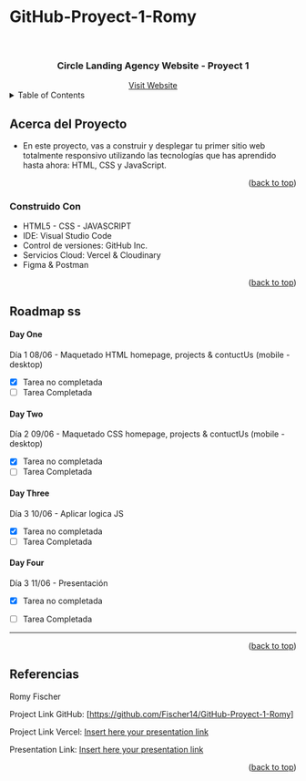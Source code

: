 # GitHub-Proyect-1-Romy

<a name="readme-top"></a>

<!-- PROJECT LOGO -->
<br />
<div align="center">
  <h3 align="center">Circle Landing Agency Website - Proyect 1</h3>
  <a href="#">Visit Website</a>
</div>
<!-- TABLE OF CONTENTS -->
<details>
  <summary>Table of Contents</summary>
  <ol>
    <li>
      <a href="#acerca-del-proyecto">Acerca del Proyecto</a>
      <ul>
        <li><a href="#construido-con">Construido Con</a></li>
      </ul>
    </li>
    <li>
    <a href="#roadmap">Roadmap</a>
     <ul>
        <li><a href="#day-one">Jueves 08, Junio 2023</a></li>
        <li><a href="#day-two">Viernes 09, Junio 2023</a></li>
        <li><a href="#day-three">Sábado 10, Junio 2023</a></li>
        <li><a href="#day-four">Domingo 11, Junio 2023</a></li>
      </ul>
    </li>
    <li><a href="#acerca">Referencias</a></li>
  </ol>
</details>

<!-- ABOUT THE PROJECT -->

## Acerca del Proyecto

- En este proyecto, vas a construir y desplegar tu primer sitio web totalmente responsivo utilizando las tecnologías que has aprendido hasta ahora: HTML, CSS y JavaScript.

<p align="right">(<a href="#readme-top">back to top</a>)</p>

### Construido Con

- HTML5 - CSS - JAVASCRIPT
- IDE: Visual Studio Code
- Control de versiones: GitHub Inc.
- Servicios Cloud: Vercel & Cloudinary
- Figma & Postman


<p align="right">(<a href="#readme-top">back to top</a>)</p>

## Roadmap ss

#### Day One

Día 1 08/06 - Maquetado HTML homepage, projects & contuctUs  (mobile - desktop)

- [x] Tarea no completada
- [ ] Tarea Completada

#### Day Two

Día 2 09/06 - Maquetado CSS homepage, projects & contuctUs  (mobile - desktop)

- [x] Tarea no completada
- [ ] Tarea Completada

#### Day Three

Día 3 10/06 - Aplicar logica JS

- [x] Tarea no completada
- [ ] Tarea Completada

#### Day Four

Día 3 11/06 - Presentación

- [X] Tarea no completada
- [ ] Tarea Completada


----------------------------------------------------------------------

<p align="right">(<a href="#readme-top">back to top</a>)</p>

<!-- Referencias -->

## Referencias

Romy Fischer

Project Link GitHub: [https://github.com/Fischer14/GitHub-Proyect-1-Romy]

Project Link Vercel: [Insert here your presentation link](insert-link-here)

Presentation Link: [Insert here your presentation link](insert-link-here)

<p align="right">(<a href="#readme-top">back to top</a>)</p>
